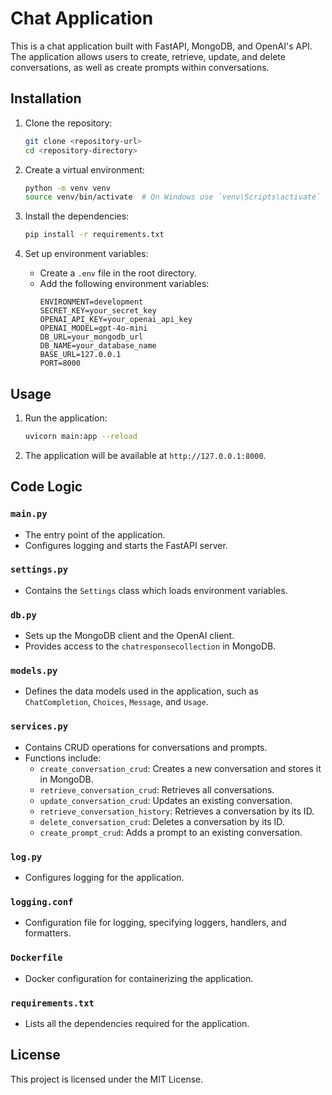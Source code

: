 # Chat Application

This is a chat application built with FastAPI, MongoDB, and OpenAI's API. The application allows users to create, retrieve, update, and delete conversations, as well as create prompts within conversations.

## Installation

1. Clone the repository:

   ```sh
   git clone <repository-url>
   cd <repository-directory>
   ```

2. Create a virtual environment:

   ```sh
   python -m venv venv
   source venv/bin/activate  # On Windows use `venv\Scripts\activate`
   ```

3. Install the dependencies:

   ```sh
   pip install -r requirements.txt
   ```

4. Set up environment variables:
   - Create a `.env` file in the root directory.
   - Add the following environment variables:
     ```env
     ENVIRONMENT=development
     SECRET_KEY=your_secret_key
     OPENAI_API_KEY=your_openai_api_key
     OPENAI_MODEL=gpt-4o-mini
     DB_URL=your_mongodb_url
     DB_NAME=your_database_name
     BASE_URL=127.0.0.1
     PORT=8000
     ```

## Usage

1. Run the application:

   ```sh
   uvicorn main:app --reload
   ```

2. The application will be available at `http://127.0.0.1:8000`.

## Code Logic

### `main.py`

- The entry point of the application.
- Configures logging and starts the FastAPI server.

### `settings.py`

- Contains the `Settings` class which loads environment variables.

### `db.py`

- Sets up the MongoDB client and the OpenAI client.
- Provides access to the `chatresponsecollection` in MongoDB.

### `models.py`

- Defines the data models used in the application, such as `ChatCompletion`, `Choices`, `Message`, and `Usage`.

### `services.py`

- Contains CRUD operations for conversations and prompts.
- Functions include:
  - `create_conversation_crud`: Creates a new conversation and stores it in MongoDB.
  - `retrieve_conversation_crud`: Retrieves all conversations.
  - `update_conversation_crud`: Updates an existing conversation.
  - `retrieve_conversation_history`: Retrieves a conversation by its ID.
  - `delete_conversation_crud`: Deletes a conversation by its ID.
  - `create_prompt_crud`: Adds a prompt to an existing conversation.

### `log.py`

- Configures logging for the application.

### `logging.conf`

- Configuration file for logging, specifying loggers, handlers, and formatters.

### `Dockerfile`

- Docker configuration for containerizing the application.

### `requirements.txt`

- Lists all the dependencies required for the application.

## License

This project is licensed under the MIT License.
